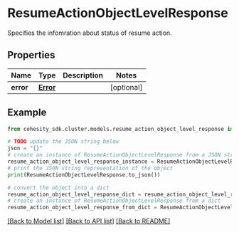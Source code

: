 # ResumeActionObjectLevelResponse

Specifies the infomration about status of resume action.

## Properties

Name | Type | Description | Notes
------------ | ------------- | ------------- | -------------
**error** | [**Error**](Error.md) |  | [optional] 

## Example

```python
from cohesity_sdk.cluster.models.resume_action_object_level_response import ResumeActionObjectLevelResponse

# TODO update the JSON string below
json = "{}"
# create an instance of ResumeActionObjectLevelResponse from a JSON string
resume_action_object_level_response_instance = ResumeActionObjectLevelResponse.from_json(json)
# print the JSON string representation of the object
print(ResumeActionObjectLevelResponse.to_json())

# convert the object into a dict
resume_action_object_level_response_dict = resume_action_object_level_response_instance.to_dict()
# create an instance of ResumeActionObjectLevelResponse from a dict
resume_action_object_level_response_from_dict = ResumeActionObjectLevelResponse.from_dict(resume_action_object_level_response_dict)
```
[[Back to Model list]](../README.md#documentation-for-models) [[Back to API list]](../README.md#documentation-for-api-endpoints) [[Back to README]](../README.md)


